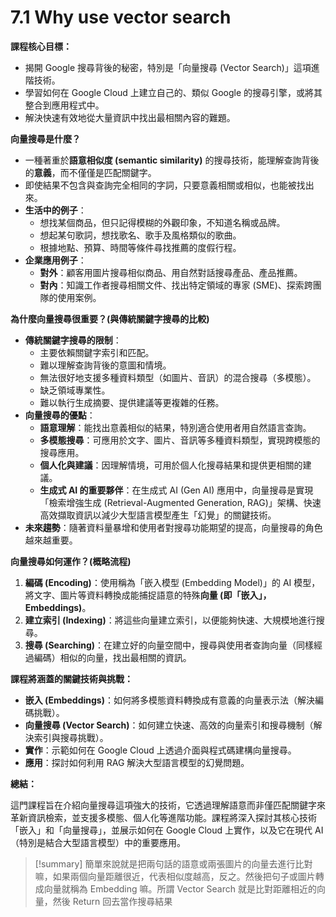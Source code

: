 # 7.1 Why use vector search

**課程核心目標：**

- 揭開 Google 搜尋背後的秘密，特別是「向量搜尋 (Vector Search)」這項進階技術。
- 學習如何在 Google Cloud 上建立自己的、類似 Google 的搜尋引擎，或將其整合到應用程式中。
- 解決快速有效地從大量資訊中找出最相關內容的難題。

**向量搜尋是什麼？**

- 一種著重於**語意相似度 (semantic similarity)** 的搜尋技術，能理解查詢背後的**意義**，而不僅僅是匹配關鍵字。
- 即使結果不包含與查詢完全相同的字詞，只要意義相關或相似，也能被找出來。
- **生活中的例子**：
    - 想找某個商品，但只記得模糊的外觀印象，不知道名稱或品牌。
    - 想起某句歌詞，想找歌名、歌手及風格類似的歌曲。
    - 根據地點、預算、時間等條件尋找推薦的度假行程。
- **企業應用例子**：
    - **對外**：顧客用圖片搜尋相似商品、用自然對話搜尋產品、產品推薦。
    - **對內**：知識工作者搜尋相關文件、找出特定領域的專家 (SME)、探索跨團隊的使用案例。

**為什麼向量搜尋很重要？(與傳統關鍵字搜尋的比較)**

- **傳統關鍵字搜尋的限制**：
    - 主要依賴關鍵字索引和匹配。
    - 難以理解查詢背後的意圖和情境。
    - 無法很好地支援多種資料類型（如圖片、音訊）的混合搜尋（多模態）。
    - 缺乏領域專業性。
    - 難以執行生成摘要、提供建議等更複雜的任務。
- **向量搜尋的優點**：
    - **語意理解**：能找出意義相似的結果，特別適合使用者用自然語言查詢。
    - **多模態搜尋**：可應用於文字、圖片、音訊等多種資料類型，實現跨模態的搜尋應用。
    - **個人化與建議**：因理解情境，可用於個人化搜尋結果和提供更相關的建議。
    - **生成式 AI 的重要夥伴**：在生成式 AI (Gen AI) 應用中，向量搜尋是實現「檢索增強生成 (Retrieval-Augmented Generation, RAG)」架構、快速高效擷取資訊以減少大型語言模型產生「幻覺」的關鍵技術。
- **未來趨勢**：隨著資料量暴增和使用者對搜尋功能期望的提高，向量搜尋的角色越來越重要。

**向量搜尋如何運作？(概略流程)**

1. **編碼 (Encoding)**：使用稱為「嵌入模型 (Embedding Model)」的 AI 模型，將文字、圖片等資料轉換成能捕捉語意的特殊**向量 (即「嵌入」，Embeddings)**。
2. **建立索引 (Indexing)**：將這些向量建立索引，以便能夠快速、大規模地進行搜尋。
3. **搜尋 (Searching)**：在建立好的向量空間中，搜尋與使用者查詢向量（同樣經過編碼）相似的向量，找出最相關的資訊。

**課程將涵蓋的關鍵技術與挑戰：**

- **嵌入 (Embeddings)**：如何將多模態資料轉換成有意義的向量表示法（解決編碼挑戰）。
- **向量搜尋 (Vector Search)**：如何建立快速、高效的向量索引和搜尋機制（解決索引與搜尋挑戰）。
- **實作**：示範如何在 Google Cloud 上透過介面與程式碼建構向量搜尋。
- **應用**：探討如何利用 RAG 解決大型語言模型的幻覺問題。

**總結：**

這門課程旨在介紹向量搜尋這項強大的技術，它透過理解語意而非僅匹配關鍵字來革新資訊檢索，並支援多模態、個人化等進階功能。課程將深入探討其核心技術「嵌入」和「向量搜尋」，並展示如何在 Google Cloud 上實作，以及它在現代 AI（特別是結合大型語言模型）中的重要應用。

> [!summary]
> 簡單來說就是把兩句話的語意或兩張圖片的向量去進行比對嘛，如果兩個向量距離很近，代表相似度越高，反之。然後把句子或圖片轉成向量就稱為 Embedding 嘛。所謂 Vector Search 就是比對距離相近的向量，然後 Return 回去當作搜尋結果


